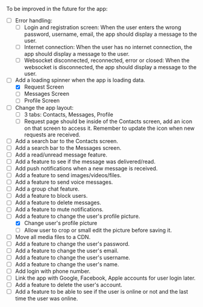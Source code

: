 To be improved in the future for the app:
- [ ] Error handling:
    - [ ] Login and registration screen: When the user enters the wrong password, username, email, the app should display a message to the user.
    - [ ] Internet connection: When the user has no internet connection, the app should display a message to the user.
    - [ ] Websocket disconnected, reconnected, error or closed: When the websocket is disconnected, the app should display a message to the user.
- [ ] Add a loading spinner when the app is loading data.
  - [x] Request Screen
  - [ ] Messages Screen
  - [ ] Profile Screen
- [ ] Change the app layout:
  - [ ] 3 tabs: Contacts, Messages, Profile
  - [ ] Request page should be inside of the Contacts screen, add an icon on that screen to access it. Remember to update the icon when new requests are received.
- [ ] Add a search bar to the Contacts screen.
- [ ] Add a search bar to the Messages screen.
- [ ] Add a read/unread message feature.
- [ ] Add a feature to see if the message was delivered/read.
- [ ] Add push notifications when a new message is received.
- [ ] Add a feature to send images/videos/files.
- [ ] Add a feature to send voice messages.
- [ ] Add a group chat feature.
- [ ] Add a feature to block users.
- [ ] Add a feature to delete messages.
- [ ] Add a feature to mute notifications.
- [ ] Add a feature to change the user's profile picture.
  - [x] Change user's profile picture
  - [ ] Allow user to crop or small edit the picture before saving it.
- [ ] Move all media files to a CDN.
- [ ] Add a feature to change the user's password.
- [ ] Add a feature to change the user's email.
- [ ] Add a feature to change the user's username.
- [ ] Add a feature to change the user's name.
- [ ] Add login with phone number.
- [ ] Link the app with Google, Facebook, Apple accounts for user login later.
- [ ] Add a feature to delete the user's account.
- [ ] Add a feature to be able to see if the user is online or not and the last time the user was online.